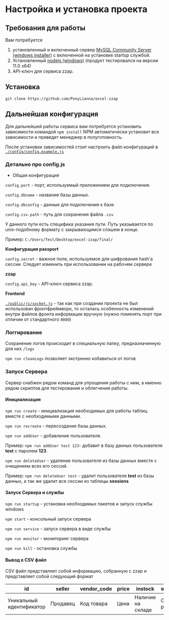 # Настройка и установка проекта
## Требования для работы
Вам потребуется
1. установленный и включенный сервер [MySQL Community Server (windows installer)](https://dev.mysql.com/downloads/installer/) c включенной на установке startup службой. 
2. Установленный [nodejs (windows)](https://nodejs.org/dist/v11.0.0/node-v11.0.0-x64.msi) (продукт тестировался на версии 11.0 x64)
3. API-ключ для сервиса zzap. 

## Установка
`git clone https://github.com/PonyLianna/excel-zzap` 

## Дальнейшая конфигурация 
Для дальнейшей работы сервиса вам потребуется установить зависимости командой 
`npm install`
NPM автоматически установит все зависимости и приведет менеджер в полуготовность.

После установки зависимостей стоит настроить файл конфигураций в  [`./config/config.example.js`](https://github.com/PonyLianna/excel-zzap/blob/master/config/config.example.js)

### Детально про config.js

* Общая конфигурация

`config.port` - порт, используемый приложением для подключения.

`config.dbname` - название базы данных.

`config.dbconfig` - данные для подключения к базе.

`config.csv.path` - путь для сохранения файла `.csv`

У данного пути есть специфика указания пути. Путь указывается по unix-подобному формату с закрывающимся слэшем в конце.

Пример: `C:/Users/Test/Desktop/excel-zzap/final/`

**Конфигурация passport**

`config.secret` - важное поле, используемое для шифрования hash'a сессии. 
Следует изменить при использовании на рабочем сервере

**zzap**

`config.api_key` - API-ключ сервиса zzap.

**Frontend**

[`./public/js/socket.js`](https://github.com/PonyLianna/excel-zzap/blob/master/public/js/socket.js) - так как при создании проекта не был использован фронтфреймворк, то осталась особенность изменений внутри файлов фронта информации вручную (нужно поменять порт при отличии от стандартного `8080`)

### Логгирование
Сохранение логов происходит в специальную папку, предназначенную для них `/logs`

`npm run cleanLogs` позволяет экстренно избавиться от логов

### Запуск Сервера
Сервер снабжен рядом команд для упрощения работы с ним, а именно рядом скриптов для тестирования и облегчения работы.

#### Инициализация

`npm run create` - инициализация необходимых для работы таблиц вместе с необходимыми данными.

`npm run recreate` - пересозданиe базы данных.

`npm run addUser` - добавление пользователя. 

Пример: `npm run addUser test 123`- добавит в базу данных пользователя **test** с паролем **123**.

`npm run deleteUser` - удаление пользователя из базы данных вместе с очищением всех его сессий.

Пример: `npm run deleteUser test` - удалит пользователя **test** из базы данных, а так же удалит все сессии из таблицы **sessions**

#### Запуск Сервера и службы

`npm run startup` - установка необходимых пакетов и запуск службы windows

`npm start` - консольный запуск сервера

`npm run service` - запуск сервера в виде службы

`npm run monitor` - мониторинг сервера

`npm run kill` - остановка службы

#### Вывод в CSV файл

CSV файл представляет собой информацию, собранную с zzap и представляет собой следующий формат

| id                       | seller   | vendor_code | price | instock           | wholesale       |
|--------------------------|----------|-------------|-------|-------------------|-----------------|
| Уникальный идентификатор | Продавец | Код товара  | Цена  | Наличие на складе | Опт или розница |
